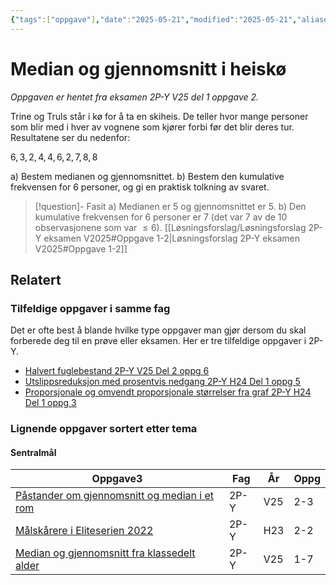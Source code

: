 ```yaml
---
{"tags":["oppgave"],"date":"2025-05-21","modified":"2025-05-21","aliases":[],"dg-publish":true,"temaer":["sentralmål","kumulativ frekvens"],"fag":"2p-y","eksamen":"v25","del":1,"oppgave":2,"title":"Median og gjennomsnitt i heiskø","source":null,"todo":null,"permalink":"/median-og-gjennomsnitt-i-heisko/","dgPassFrontmatter":true}
---
```



# Median og gjennomsnitt i heiskø

<p><span><em>Oppgaven er hentet fra eksamen 2P-Y V25 del 1 oppgave 2.</em></span></p>

Trine og Truls står i kø for å ta en skiheis. De teller hvor mange personer som blir med i hver av vognene som kjører forbi før det blir deres tur. Resultatene ser du nedenfor:

$6,\,3,\,2,\,4,\,4,\,6,\,2,\,7,\,8,\,8$

a) Bestem medianen og gjennomsnittet.
b) Bestem den kumulative frekvensen for $6$ personer, og gi en praktisk tolkning av svaret.

> [!question]- Fasit
> a) Medianen er $5$ og gjennomsnittet er $5$.
> b) Den kumulative frekvensen for $6$ personer er $7$ (det var 7 av de 10 observasjonene som var $\le6$).
> [[Løsningsforslag/Løsningsforslag 2P-Y eksamen V2025#Oppgave 1-2\|Løsningsforslag 2P-Y eksamen V2025#Oppgave 1-2]]

## Relatert
<h3><span>Tilfeldige oppgaver i samme fag</span></h3><p><span>Det er ofte best å blande hvilke type oppgaver man gjør dersom du skal forberede deg til en prøve eller eksamen. Her er tre tilfeldige oppgaver i 2P-Y.</span></p><div><ul class="dataview list-view-ul"><li><span><a data-tooltip-position="top" aria-label="Halvert fuglebestand.md" data-href="Halvert fuglebestand.md" href="Halvert fuglebestand.md" class="internal-link" target="_blank" rel="noopener nofollow">Halvert fuglebestand 2P-Y V25 Del 2 oppg 6</a></span></li><li><span><a data-tooltip-position="top" aria-label="Utslippsreduksjon med prosentvis nedgang.md" data-href="Utslippsreduksjon med prosentvis nedgang.md" href="Utslippsreduksjon med prosentvis nedgang.md" class="internal-link" target="_blank" rel="noopener nofollow">Utslippsreduksjon med prosentvis nedgang 2P-Y H24 Del 1 oppg 5</a></span></li><li><span><a data-tooltip-position="top" aria-label="Proporsjonale og omvendt proporsjonale størrelser fra graf.md" data-href="Proporsjonale og omvendt proporsjonale størrelser fra graf.md" href="Proporsjonale og omvendt proporsjonale størrelser fra graf.md" class="internal-link" target="_blank" rel="noopener nofollow">Proporsjonale og omvendt proporsjonale størrelser fra graf 2P-Y H24 Del 1 oppg 3</a></span></li></ul></div><h3><span>Lignende oppgaver sortert etter tema</span></h3><h4><span>Sentralmål</span></h4><div><table class="dataview table-view-table"><thead class="table-view-thead"><tr class="table-view-tr-header"><th class="table-view-th"><span>Oppgave</span><span class="dataview small-text">3</span></th><th class="table-view-th"><span>Fag</span></th><th class="table-view-th"><span>År</span></th><th class="table-view-th"><span>Oppg</span></th></tr></thead><tbody class="table-view-tbody"><tr><td><span><a data-tooltip-position="top" aria-label="Påstander om gjennomsnitt og median i et rom.md" data-href="Påstander om gjennomsnitt og median i et rom.md" href="Påstander om gjennomsnitt og median i et rom.md" class="internal-link" target="_blank" rel="noopener nofollow">Påstander om gjennomsnitt og median i et rom</a></span></td><td><span>2P-Y</span></td><td><span>V25</span></td><td><span>2-3</span></td></tr><tr><td><span><a data-tooltip-position="top" aria-label="Målskårere i Eliteserien 2022.md" data-href="Målskårere i Eliteserien 2022.md" href="Målskårere i Eliteserien 2022.md" class="internal-link" target="_blank" rel="noopener nofollow">Målskårere i Eliteserien 2022</a></span></td><td><span>2P-Y</span></td><td><span>H23</span></td><td><span>2-2</span></td></tr><tr><td><span><a data-tooltip-position="top" aria-label="Median og gjennomsnitt fra klassedelt alder.md" data-href="Median og gjennomsnitt fra klassedelt alder.md" href="Median og gjennomsnitt fra klassedelt alder.md" class="internal-link" target="_blank" rel="noopener nofollow">Median og gjennomsnitt fra klassedelt alder</a></span></td><td><span>2P-Y</span></td><td><span>V25</span></td><td><span>1-7</span></td></tr></tbody></table></div>
